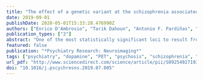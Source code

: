 ```yaml
---
title: "The effect of a genetic variant at the schizophrenia associated AS3MT/BORCS7 locus on striatal dopamine function: A PET imaging study"
date: 2019-09-01
publishDate: 2020-05-01T15:33:28.476990Z
authors: ["Enrico D'Ambrosio", "Tarik Dahoun", "Antonio F. Pardiñas", "Mattia Veronese", "Michael A. P. Bloomfield", "Sameer Jauhar", "Ilaria Bonoldi", "Maria Rogdaki", "Sean Froudist-Walsh", "James T. R. Walters", "Oliver D. Howes"]
publication_types: ["2"]
abstract: "One of the most statistically significant loci to result from large-scale GWAS of schizophrenia is 10q24.32. However, it is still unclear how this locus is involved in the pathoaetiology of schizophrenia. The hypothesis that presynaptic dopamine dysfunction underlies schizophrenia is one of the leading theories of the pathophysiology of the disorder. Supporting this, molecular imaging studies show evidence for elevated dopamine synthesis and release capacity. Thus, altered dopamine function could be a potential mechanism by which this genetic variant acts to increase the risk of schizophrenia. We therefore tested the hypothesis that the 10q24.32 region confers genetic risk for schizophrenia through an effect on striatal dopamine function. To this aim we investigated the in vivo relationship between a GWAS schizophrenia-associated SNP within this locus and dopamine synthesis capacity measured using [18F]-DOPA PET in healthy controls. 92 healthy volunteers underwent [18F]-DOPA PET scans to measure striatal dopamine synthesis capacity (indexed as Kicer) and were genotyped for the SNP rs7085104. We found a significant association between rs7085104 genotype and striatal Kicer. Our findings indicate that the mechanism mediating the 10q24.32 risk locus for schizophrenia could involve altered dopaminergic function. Future studies are needed to clarify the neurobiological pathway implicated in this association."
featured: false
publication: "*Psychiatry Research: Neuroimaging*"
tags: ["psychiatry", "dopamine", "PET", "psychosis", "schizophrenia", "striatum","genetics"]
url_pdf: "http://www.sciencedirect.com/science/article/pii/S0925492719300411"
doi: "10.1016/j.pscychresns.2019.07.005"
---
```


